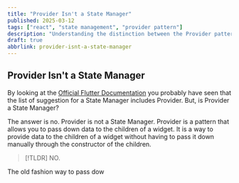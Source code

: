 ```yaml
---
title: "Provider Isn't a State Manager"
published: 2025-03-12
tags: ["react", "state management", "provider pattern"]
description: "Understanding the distinction between the Provider pattern and state management solutions in React applications."
draft: true
abbrlink: provider-isnt-a-state-manager
---
```


## Provider Isn't a State Manager

By looking at the [Official Flutter Documentation](https://docs.flutter.dev/data-and-backend/state-mgmt/simple) you probably have seen that the list of suggestion for a State Manager includes Provider. But, is Provider a State Manager?

The answer is no. Provider is not a State Manager. Provider is a pattern that allows you to pass down data to the children of a widget. It is a way to provide data to the children of a widget without having to pass it down manually through the constructor of the children.

> [!TLDR]
> NO.

The old fashion way to pass dow
